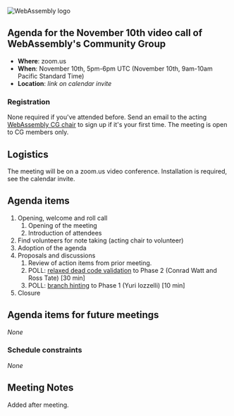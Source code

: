 ![WebAssembly logo](/images/WebAssembly.png)

## Agenda for the November 10th video call of WebAssembly's Community Group

- **Where**: zoom.us
- **When**: November 10th, 5pm-6pm UTC (November 10th, 9am-10am Pacific Standard Time)
- **Location**: *link on calendar invite*

### Registration

None required if you've attended before. Send an email to the acting [WebAssembly CG chair](mailto:webassembly-cg-chair@chromium.org)
to sign up if it's your first time. The meeting is open to CG members only.

## Logistics

The meeting will be on a zoom.us video conference.
Installation is required, see the calendar invite.

## Agenda items

1. Opening, welcome and roll call
    1. Opening of the meeting
    1. Introduction of attendees
1. Find volunteers for note taking (acting chair to volunteer)
1. Adoption of the agenda
1. Proposals and discussions
    1. Review of action items from prior meeting.
    1. POLL: [relaxed dead code validation](https://github.com/WebAssembly/relaxed-dead-code-validation) to Phase 2 (Conrad Watt and Ross Tate) [30 min]
    1. POLL: [branch hinting](https://github.com/yuri91/branch-hinting) to Phase 1 (Yuri Iozzelli) [10 min]
1. Closure

## Agenda items for future meetings

*None*

### Schedule constraints

*None*

## Meeting Notes

Added after meeting.
